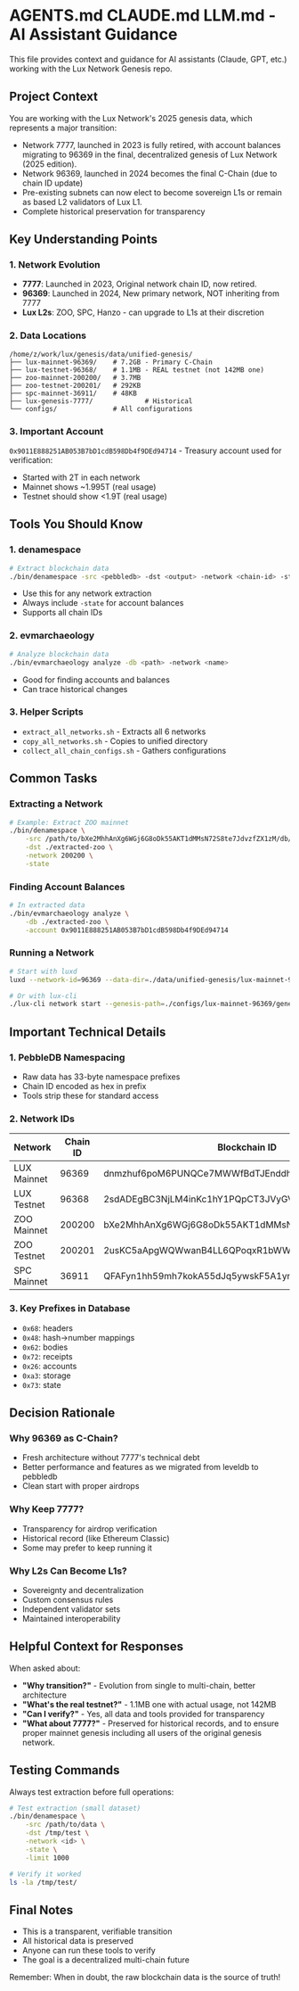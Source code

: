 # AGENTS.md CLAUDE.md LLM.md - AI Assistant Guidance

This file provides context and guidance for AI assistants (Claude, GPT, etc.) working with the Lux Network Genesis repo.

## Project Context

You are working with the Lux Network's 2025 genesis data, which represents a major transition:
- Network 7777, launched in 2023 is fully retired, with account balances
  migrating to 96369 in the final, decentralized genesis of Lux Network (2025 edition).
- Network 96369, launched in 2024 becomes the final C-Chain (due to chain ID
  update)
- Pre-existing subnets can now elect to become sovereign L1s or remain as based
  L2 validators of Lux L1.
- Complete historical preservation for transparency

## Key Understanding Points

### 1. Network Evolution
- **7777**: Launched in 2023, Original network chain ID, now retired.
- **96369**: Launched in 2024, New primary network, NOT inheriting from 7777
- **Lux L2s**: ZOO, SPC, Hanzo - can upgrade to L1s at their discretion

### 2. Data Locations
```
/home/z/work/lux/genesis/data/unified-genesis/
├── lux-mainnet-96369/    # 7.2GB - Primary C-Chain
├── lux-testnet-96368/    # 1.1MB - REAL testnet (not 142MB one)
├── zoo-mainnet-200200/   # 3.7MB
├── zoo-testnet-200201/   # 292KB
├── spc-mainnet-36911/    # 48KB
├── lux-genesis-7777/             # Historical
└── configs/              # All configurations
```

### 3. Important Account
`0x9011E888251AB053B7bD1cdB598Db4f9DEd94714` - Treasury account used for verification:
- Started with 2T in each network
- Mainnet shows ~1.995T (real usage)
- Testnet should show <1.9T (real usage)

## Tools You Should Know

### 1. denamespace
```bash
# Extract blockchain data
./bin/denamespace -src <pebbledb> -dst <output> -network <chain-id> -state
```
- Use this for any network extraction
- Always include `-state` for account balances
- Supports all chain IDs

### 2. evmarchaeology
```bash
# Analyze blockchain data
./bin/evmarchaeology analyze -db <path> -network <name>
```
- Good for finding accounts and balances
- Can trace historical changes

### 3. Helper Scripts
- `extract_all_networks.sh` - Extracts all 6 networks
- `copy_all_networks.sh` - Copies to unified directory
- `collect_all_chain_configs.sh` - Gathers configurations

## Common Tasks

### Extracting a Network
```bash
# Example: Extract ZOO mainnet
./bin/denamespace \
    -src /path/to/bXe2MhhAnXg6WGj6G8oDk55AKT1dMMsN72S8te7JdvzfZX1zM/db/pebbledb \
    -dst ./extracted-zoo \
    -network 200200 \
    -state
```

### Finding Account Balances
```bash
# In extracted data
./bin/evmarchaeology analyze \
    -db ./extracted-zoo \
    -account 0x9011E888251AB053B7bD1cdB598Db4f9DEd94714
```

### Running a Network
```bash
# Start with luxd
luxd --network-id=96369 --data-dir=./data/unified-genesis/lux-mainnet-96369/db

# Or with lux-cli
./lux-cli network start --genesis-path=./configs/lux-mainnet-96369/genesis.json
```

## Important Technical Details

### 1. PebbleDB Namespacing
- Raw data has 33-byte namespace prefixes
- Chain ID encoded as hex in prefix
- Tools strip these for standard access

### 2. Network IDs
| Network | Chain ID | Blockchain ID |
|---------|----------|---------------|
| LUX Mainnet | 96369 | dnmzhuf6poM6PUNQCe7MWWfBdTJEnddhHRNXz2x7H6qSmyBEJ |
| LUX Testnet | 96368 | 2sdADEgBC3NjLM4inKc1hY1PQpCT3JVyGVJxdmcq6sqrDndjFG |
| ZOO Mainnet | 200200 | bXe2MhhAnXg6WGj6G8oDk55AKT1dMMsN72S8te7JdvzfZX1zM |
| ZOO Testnet | 200201 | 2usKC5aApgWQWwanB4LL6QPoqxR1bWWjPCtemBYbZvxkNfcnbj |
| SPC Mainnet | 36911 | QFAFyn1hh59mh7kokA55dJq5ywskF5A1yn8dDpLhmKApS6FP1 |

### 3. Key Prefixes in Database
- `0x68`: headers
- `0x48`: hash->number mappings
- `0x62`: bodies
- `0x72`: receipts
- `0x26`: accounts
- `0xa3`: storage
- `0x73`: state

## Decision Rationale

### Why 96369 as C-Chain?
- Fresh architecture without 7777's technical debt
- Better performance and features as we migrated from leveldb to pebbledb
- Clean start with proper airdrops

### Why Keep 7777?
- Transparency for airdrop verification
- Historical record (like Ethereum Classic)
- Some may prefer to keep running it

### Why L2s Can Become L1s?
- Sovereignty and decentralization
- Custom consensus rules
- Independent validator sets
- Maintained interoperability

## Helpful Context for Responses

When asked about:
- **"Why transition?"** - Evolution from single to multi-chain, better architecture
- **"What's the real testnet?"** - 1.1MB one with actual usage, not 142MB
- **"Can I verify?"** - Yes, all data and tools provided for transparency
- **"What about 7777?"** - Preserved for historical records, and to ensure
  proper mainnet genesis including all users of the original genesis network.

## Testing Commands

Always test extraction before full operations:
```bash
# Test extraction (small dataset)
./bin/denamespace \
    -src /path/to/data \
    -dst /tmp/test \
    -network <id> \
    -state \
    -limit 1000

# Verify it worked
ls -la /tmp/test/
```

## Final Notes

- This is a transparent, verifiable transition
- All historical data is preserved
- Anyone can run these tools to verify
- The goal is a decentralized multi-chain future

Remember: When in doubt, the raw blockchain data is the source of truth!

